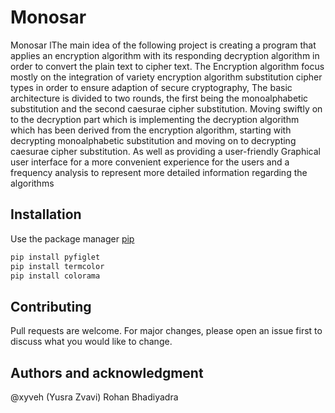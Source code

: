 # Monosar
Monosar lThe main idea of the following project is creating a program that applies an encryption algorithm with its responding decryption algorithm in order to convert the plain text to cipher text. The Encryption algorithm focus mostly on the integration of variety encryption algorithm substitution cipher types in order to ensure adaption of secure cryptography, The basic architecture is divided to two rounds, the first being the monoalphabetic substitution and the second caesurae cipher substitution. Moving swiftly on to the decryption part which is implementing the decryption algorithm which has been derived from the encryption algorithm, starting with decrypting monoalphabetic substitution and moving on to decrypting  caesurae cipher substitution. As well as providing a user-friendly Graphical user interface for a more convenient experience for the users and a frequency analysis to represent more detailed information regarding the algorithms

## Installation

Use the package manager [pip](https://pip.pypa.io/en/stable/)

```bash
pip install pyfiglet
pip install termcolor
pip install colorama
```
## Contributing
Pull requests are welcome. For major changes, please open an issue first to discuss what you would like to change.

## Authors and acknowledgment

@xyveh (Yusra Zvavi)
Rohan Bhadiyadra



